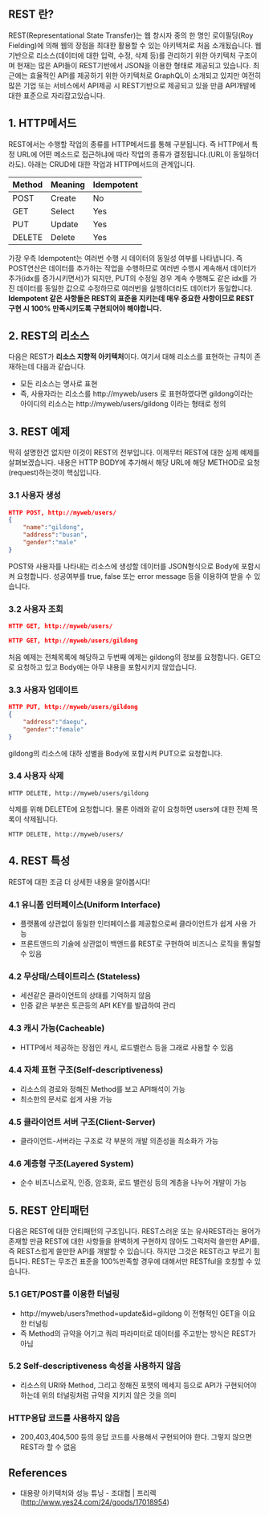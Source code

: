 

## REST 란?

REST(Representational State Transfer)는 웹 창시자 중의 한 명인 로이필딩(Roy Fielding)에 의해 웹의 장점을 최대한 활용할 수 있는 아키텍처로 처음 소개됬습니다. 웹기반으로 리소스(데이터에 대한 입력, 수정, 삭제 등)를 관리하기 위한 아키텍처 구조이며 현재는 많은 API들이 REST기반에서 JSON을 이용한 형태로 제공되고 있습니다.
최근에는 효율적인 API를 제공하기 위한 아키텍처로 GraphQL이 소개되고 있지만 여전히 많은 기업 또는 서비스에서 API제공 시 REST기반으로 제공되고 있을 만큼 API개발에 대한 표준으로 자리잡고있습니다. 


## 1. HTTP메서드

REST에서는 수행할 작업의 종류를 HTTP메서드를 통해 구분됩니다. 즉 HTTP에서 특정 URL에 어떤 메소드로 접근하냐에 따라 작업의 종류가 결정됩니다.(URL이 동일하더라도). 아래는 CRUD에 대한 작업과 HTTP메서드의 관계입니다.
 
|Method|Meaning|Idempotent|
|--|--|--|
| POST | Create | No |
| GET | Select | Yes |
| PUT | Update | Yes |
| DELETE| Delete | Yes |

 가장 우측 Idempotent는 여러번 수행 시 데이터의 동일성 여부를 나타냅니다. 즉 POST연산은 데이터를 추가하는 작업을 수행하므로 여러번 수행시 계속해서 데이터가 추가(idx를 증가시키면서)가 되지만, PUT의 수정일 경우 계속 수행해도 같은 idx를 가진 데이터를 동일한 값으로 수정하므로 여러번을 실행하더라도 데이터가 동일합니다. **Idempotent 같은 사항들은 REST의 표준을 지키는데 매우 중요한 사항이므로 REST 구현 시 100% 만족시키도록 구현되어야 해야합니다.**

 
## 2. REST의 리소스
다음은 REST가 **리소스 지향적 아키텍처**이다. 여기서 대해 리소스를 표현하는 규칙이 존재하는데 다음과 같습니다.
* 모든 리소스는 명사로 표현
* 즉, 사용자라는 리소스를 http://myweb/users 로 표현하였다면 gildong이라는 아이디의 리소스는 http://myweb/users/gildong 이라는 형태로 정의

  

## 3. REST 예제
딱히 설명한건 없지만 이것이 REST의 전부입니다. 이제무터 REST에 대한 실제 예제를 살펴보겠습니다. 내용은 HTTP BODY에 추가해서 해당 URL에 해당 METHOD로 요청(request)하는것이 핵심입니다.

### 3.1 사용자 생성
```json
HTTP POST, http://myweb/users/
{
	"name":"gildong",
	"address":"busan",
	"gender":"male"
}
```
POST와 사용자를 나타내는 리소스에 생성할 데이터를 JSON형식으로 Body에 포함시켜 요청합니다. 성공여부를 true, false 또는 error message 등을 이용하여 받을 수 있습니다.

  
### 3.2 사용자 조회
```json
HTTP GET, http://myweb/users/
```
```json
HTTP GET, http://myweb/users/gildong
```
처음 예제는 전체목록에 해당하고 두번째 예제는 gildong의 정보를 요청합니다. GET으로 요청하고 있고 Body에는 아무 내용을 포함시키지 않았습니다.

  
### 3.3 사용자 업데이트

```json
HTTP PUT, http://myweb/users/gildong
{
	"address":"daegu",
	"gender":"female"
}
```
gildong의 리소스에 대하 성별을 Body에 포함시켜 PUT으로 요청합니다.


### 3.4 사용자 삭제
```
HTTP DELETE, http://myweb/users/gildong
```
삭제를 위해 DELETE에 요청합니다. 물론 아래와 같이 요청하면 users에 대한 전체 목록이 삭제됩니다.

```
HTTP DELETE, http://myweb/users/
```

  
  
## 4. REST 특성
REST에 대한 조금 더 상세한 내용을 알아봅시다!  

### 4.1 유니폼 인터페이스(Uniform Interface)
* 플랫폼에 상관없이 동일한 인터페이스를 제공함으로써 클라이언트가 쉽게 사용 가능
* 프론트앤드의 기술에 상관없이 백앤드를 REST로 구현하여 비즈니스 로직을 통일할 수 있음

 
### 4.2 무상태/스테이트리스 (Stateless)
* 세션같은 클라이언트의 상태를 기억하지 않음
* 인증 같은 부분은 토큰등의 API KEY를 발급하여 관리

  

### 4.3 캐시 가능(Cacheable)
* HTTP에서 제공하는 장점인 캐시, 로드벨런스 등을 그래로 사용할 수 있음

  
### 4.4 자체 표현 구조(Self-descriptiveness)
* 리소스의 경로와 정해진 Method를 보고 API해석이 가능
* 최소한의 문서로 쉽게 사용 가능

  

### 4.5 클라이언트 서버 구조(Client-Server)
* 클라이언트-서버라는 구조로 각 부분의 개발 의존성을 최소화가 가능

### 4.6 계층형 구조(Layered System)
* 순수 비즈니스로직, 인증, 암호화, 로드 밸런싱 등의 계층을 나누어 개발이 가능

## 5. REST 안티패턴
다음은 REST에 대한 안티패턴의 구조입니다. REST스러운 또는 유사REST라는 용어가 존재할 만큼 REST에 대한 사항들을 완벽하게 구현하지 않아도 그럭저럭 쓸만한 API를, 즉 REST스럽게 쓸만한 API를 개발할 수 있습니다. 하지만 그것은 REST라고 부르기 힘듭니다. REST는 무조건 표준을 100%만족할 경우에 대해서만 RESTful을 호칭할 수 있습니다.  

### 5.1 GET/POST를 이용한 터널링
* http://myweb/users?method=update&id=gildong 이 전형적인 GET을 이요한 터널링
* 즉 Method의 규약을 어기고 쿼리 파라미터로 데이터를 주고받는 방식은 REST가 아님

### 5.2 Self-descriptiveness 속성을 사용하지 않음
* 리소스의 URI와 Method, 그리고 정해진 포맷의 메세지 등으로 API가 구현되어야 하는데 위의 터널링처럼 규약을 지키지 않은 것을 의미

### HTTP응답 코드를 사용하지 않음
* 200,403,404,500 등의 응답 코드를 사용해서 구현되어야 한다. 그렇지 않으면 REST라 할 수 없음

## References
* 대용량 아키텍처와 성능 튜닝 - 조대협 | 프리렉 (<http://www.yes24.com/24/goods/17018954>)